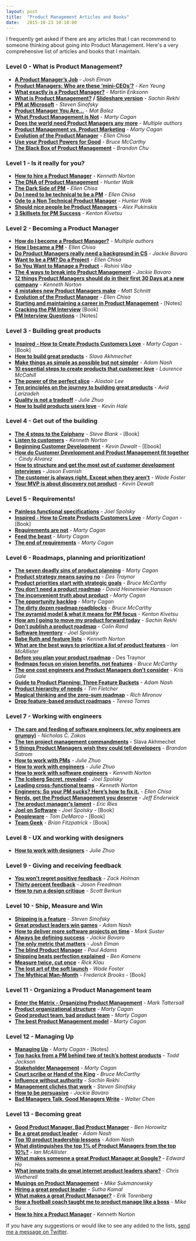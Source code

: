 ```yaml
---
layout: post
title:  "Product Management Articles and Books"
date:   2015-10-23 10:18:00
---
```


I frequently get asked if there are any articles that I can recommend to someone thinking about going into Product Management. Here's a very comprehensive list of articles and books that I maintain.

<!--more-->

### Level 0 - What is Product Management?

*   **[A Product Manager’s Job](https://medium.com/@joshelman/a-product-managers-job-63c09a43d0ec)** - _Josh Elman_
*   **[Product Managers: Who are these ‘mini-CEOs’?](http://thenextweb.com/insider/2013/10/12/product-managers-mini-ceos/)** - _Ken Yeung_
*   **[What exactly is a Product Manager?](http://www.mindtheproduct.com/2011/10/what-exactly-is-a-product-manager/)** - _Martin Eriksonn_
*   **[What is Product Management?](http://www.sachinrekhi.com/blog/2013/01/28/what-is-product-management)** **/** **[Slideshare version](http://www.sachinrekhi.com/blog/2013/08/25/presentation-what-is-product-management)** _- Sachin Rekhi_
*   **[PM at Microsoft](http://blogs.msdn.com/b/techtalk/archive/2005/12/16/504872.aspx)** - _Steven Sinofsky_
*   **[Product Manager You Are…](https://medium.com/@matbalez/product-manager-you-are-664d83ee702e)** - _Mat Balez_
*   **[What Product Management is Not](http://www.svpg.com/what-product-management-is-not/)** - _Marty Cagan_
*   **[Does the world need Product Managers any more](http://branch.com/b/does-the-world-need-product-managers-any-more)** - _Multiple authors_
*   **[Product Management vs. Product Marketing](http://www.svproduct.com/product-management-vs-product-marketing/)** - _Marty Cagan_
*   **[Evolution of the Product Manager](http://queue.acm.org/detail.cfm?id=2683579)** - _Ellen Chisa_
*   **[Use your Product Powers for Good](http://www.productpowers.com/blog/use-your-product-powers-for-good.html)** - _Bruce McCarthy_
*   **[The Black Box of Product Management](https://medium.com/swlh/the-black-box-of-product-management-3feb65db6ddb)** - _Brandon Chu_


### Level 1 - Is it really for you?

*   **[How to hire a Product Manager](https://www.kennethnorton.com/essays/productmanager.html)** - _Kenneth Norton_
*   **[The DNA of Product Management](https://www.linkedin.com/pulse/article/20121102003945-7298-the-dna-of-product-management)** - _Hunter Walk_
*   **[The Dark Side of PM](http://blog.ellenchisa.com/2014/02/20/the-dark-side-of-pm/)** - _Ellen Chisa_
*   **[Do I need to be technical to be a PM](http://blog.ellenchisa.com/2014/10/04/need-technical-pm/)** - _Ellen Chisa_
*   **[Ode to a Non Technical Product Manager](https://medium.com/@hunterwalk/ode-to-a-non-technical-product-manager-7776efb98acd)** - _Hunter Walk_
*   **[Should nice people be Product Managers](https://www.rallydev.com/community/agile/should-nice-people-be-product-managers)** - _Alex Pukinskis_
*   **[3 Skillsets for PM Success](http://blog.kentonkivestu.com/3-skillsets-for-PM-success)** - _Kenton Kivetsu_

### Level 2 - Becoming a Product Manager

*   **[How do I become a Product Manager?](https://www.quora.com/How-do-I-become-a-product-manager-2)** - _Multiple authors_
*   **[How I became a PM](http://blog.ellenchisa.com/2014/01/10/how-i-became-a-pm/)** - _Ellen Chisa_
*   **[Do Product Managers really need a background in CS](https://pmblog.quora.com/Do-Product-Managers-really-need-a-background-in-CS)** - _Jackie Bavaro_
*   **[Want to be a PM? Do a Project](http://blog.ellenchisa.com/2014/01/28/want-to-be-a-pm-do-a-project/)** - _Ellen Chisa_
*   **[So You Want to Manage a Product](https://medium.com/@rohinivibha/so-you-want-to-manage-a-product-c664ba7e5138)** - _Rohini Viba_
*   **[The 4 ways to break into Product Management](https://pmblog.quora.com/The-4-ways-to-Break-into-Product-Management)** - _Jackie Bavaro_
*   **[12 things Product Managers should do in their first 30 Days at a new company](http://www.gv.com/lib/12-things-product-managers-should-do-in-their-first-30-days-at-a-new-company)** - _Kenneth Norton_
*   **[4 mistakes new Product Managers make](http://dev.hubspot.com/blog/4-mistakes-new-product-managers-make)** - _Matt Schnitt_
*   **[Evolution of the Product Manager](http://queue.acm.org/detail.cfm?id=2683579)** - _Ellen Chisa_
*   **[Starting and maintaining a career in Product Management](https://www.evernote.com/shard/s42/sh/d7871026-62d0-4f86-91c6-00859a3cbed8/d04db0be6722dfa3a2f186bb3542f7aa)** - [Notes]
*   **[Cracking the PM Interview](http://www.amazon.com/gp/product/0984782818/ref=as_li_ss_tl?ie=UTF8&camp=1789&creative=390957&creativeASIN=0984782818&linkCode=as2&tag=httpstwit071f-20)** [Book]
*   **[PM Interview Questions](https://www.evernote.com/shard/s42/sh/9224e105-307a-42be-9647-fe3f3beee2cc/1b7159da59af5c465cafcbe5fb8ff673)** - [Notes]

### Level 3 - Building great products

*   **[Inspired - How to Create Products Customers Love](http://www.amazon.com/gp/product/B001AQ95UY?btkr=1)** - _Marty Cagan_ - [Book]
*   **[How to build great products](http://www.defmacro.org/2013/09/26/products.html)** - _Slava Akhmechet_
*   **[Make things as simple as possible but not simpler](http://blog.adamnash.com/2013/09/25/make-things-as-simple-as-possible-but-not-simpler/)** - _Adam Nash_
*   **[10 essential steps to create products that customer love](http://welovelean.wordpress.com/2013/07/06/10-essential-steps-to-create-products-that-customers-love/)** - _Laurence McCahill_
*   **[The power of the perfect slice](http://www.mindtheproduct.com/2013/03/the-power-of-the-perfect-slice/)** - _Alastair Lee_
*   **[Ten principles on the journey to building great products](http://www.forbes.com/sites/avidlarizadeh/2014/05/23/ten-principles-on-the-journey-to-building-great-products/)** - _Avid Larizadeh_
*   **[Quality is not a tradeoff](https://medium.com/the-year-of-the-looking-glass/quality-is-not-a-tradeoff-bcddf7c85553)** - _Julie Zhuo_
*   **[How to build products users love](http://startupclass.samaltman.com/courses/lec07/)** - _Kevin Hale_

### Level 4 - Get out of the building

*   **[The 4 steps to the Epiphany](http://www.amazon.com/Four-Steps-Epiphany-Steve-Blank/dp/0989200507)** - _Steve Blank_ - [Book]
*   **[Listen to customers](https://www.kennethnorton.com/essays/listentocustomers.html)** - _Kenneth Norton_
*   **[Beginning Customer Development](https://app.convertkit.com/kevindewalt/beginning-customer-development_ebook)** - _Kevin Dewalt_ - [Ebook]
*   **[How do Customer Development and Product Management fit together](http://www.cindyalvarez.com/lean/how-do-customer-development-and-product-management-fit-together-2014)** - _Cindy Alvarez_
*   **[How to structure and get the most out of customer development interviews](http://jasonevanish.com/2012/01/18/how-to-structure-and-get-the-most-out-of-customer-development-interviews/)** - _Jason Evanish_
*   **[The customer is always right. Except when they aren’t](http://wadefoster.net/post/57403834478/the-customer-is-always-right-except-when-they-arent)** - _Wade Foster_
*   **[Your MVP is about discovery not product](http://kevindewalt.com/2013/07/14/your-mvp-is-about-discovery-not-product/)** - _Kevin Dewalt_

### Level 5 - Requirements!

*   **[Painless functional specifications](http://www.joelonsoftware.com/articles/fog0000000036.html)** - _Joel Spolsky_
*   **[Inspired - How to Create Products Customers Love](http://www.amazon.com/gp/product/B001AQ95UY?btkr=1)** - _Marty Cagan_ - [Book]
*   **[Requirements are not](http://www.svpg.com/requirements-are-not/)** - _Marty Cagan_
*   **[Feed the beast](http://www.svpg.com/feed-the-beast/)** - _Marty Cagan_
*   **[The end of requirements](http://www.svpg.com/the-end-of-requirements/)** - _Marty Cagan_

### Level 6 - Roadmaps, planning and prioritization!

*   **[The seven deadly sins of product planning](http://svpg.com/the-seven-deadly-sins-of-product-planning/)** - _Marty Cagan_
*   **[Product strategy means saying no](http://blog.intercom.io/product-strategy-means-saying-no/)** - _Des Traynor_
*   **[Product priorities start with strategic goals](http://www.productpowers.com/blog/product-priorities-start-with-strategic-goals.html)** - _Bruce McCarthy_
*   **[You don’t need a product roadmap](https://signalvnoise.com/posts/694-you-dont-need-a-product-road-map)** - _David Heinemeier Hansson_
*   **[The inconvenient truth about product](http://www.svpg.com/the-inconvenient-truth-about-product/)** - _Marty Cagan_
*   **[The opportunity backlog](http://www.svproduct.com/the-opportunity-backlog/)** - _Marty Cagan_
*   **[The dirty dozen roadmap roadblocks](http://www.productpowers.com/blog/the-dirty-dozen-roadmap-roadblocks.html)** - _Bruce McCarthy_
*   **[The pyramid model & what it means for PM focus](http://blog.kentonkivestu.com/product-focus)** - _Kenton Kivetsu_
*   **[How am I going to move my product forward today](http://www.sachinrekhi.com/blog/2013/03/04/how-am-i-going-to-move-my-product-forward-today)** - _Sachin Rekhi_
*   **[Don’t publish a product roadmap](http://dataerous.com/post/51810660125/dont-publish-a-product-roadmap)** - _Colin Rand_
*   **[Software Inventory](http://www.joelonsoftware.com/items/2012/07/09.html)** - _Joel Spolsky_
*   **[Babe Ruth and feature lists](https://medium.com/bringing-the-donuts/babe-ruth-and-feature-lists-1818bb8c6ca8)** - _Kenneth Norton_
*   **[What are the best ways to prioritize a list of product features](https://www.quora.com/What-are-the-best-ways-to-prioritize-a-list-of-product-features)** - _Ian McAllister_
*   **[Before you plan your product roadmap](http://blog.intercom.io/before-you-plan-your-product-roadmap/)** - Des Traynor
*   **[Rodmaps focus on vision benefits, not features](http://www.productpowers.com/blog/roadmaps-focus-on-vision-benefits-not-features.html)** - _Bruce McCarthy_
*   **[The one cost engineers and Product Managers don’t consider](http://firstround.com/article/The-one-cost-engineers-and-product-managers-dont-consider)** - _Kris Gale_
*   **[Guide to Product Planning: Three Feature Buckets](http://blog.adamnash.com/2009/07/22/guide-to-product-planning-three-feature-buckets/)** - _Adam Nash_
*   **[Product hierarchy of needs](http://blog.relateiq.com/product-hierarchy-needs/)** - _Tim Fletcher_
*   **[Magical thinking and the zero-sum roadmap](http://www.mironov.com/magical_thinking/)** - _Rich Mironov_
*   **[Drop feature-based product roadmaps](http://www.producttalk.org/2014/04/drop-feature-based-product-roadmaps/)** - _Teresa Torres_

### Level 7 - Working with engineers

*   **[The care and feeding of software engineers (or, why engineers are grumpy)](http://www.nczonline.net/blog/2012/06/12/the-care-and-feeding-of-software-engineers-or-why-engineers-are-grumpy/)** - _Nicholas C. Zakas_
*   **[The ten project management commandments](http://www.defmacro.org/2013/06/03/engineering-commandments.html)** - Slava Akhmechet
*   **[5 things Product Managers wish they could tell developers](http://tech.pro/blog/1529/5-things-product-managers-wish-they-could-tell-developers)** - _Brandon Satrom_
*   **[How to work with PMs](https://medium.com/the-year-of-the-looking-glass/how-to-work-with-pms-3e852d5eccf5)** - _Julie Zhuo_
*   **[How to work with engineers](https://medium.com/the-year-of-the-looking-glass/how-to-work-with-engineers-a3163ff1eced)** - _Julie Zhuo_
*   **[How to work with software engineers](https://www.kennethnorton.com/essays/how-to-work-with-software-engineers.html)** - _Kenneth Norton_
*   **[The Iceberg Secret, revealed](http://www.joelonsoftware.com/articles/fog0000000356.html)** - _Joel Spolsky_
*   **[Leading cross-functional teams](https://www.kennethnorton.com/essays/leading-cross-functional-teams.html)** - _Kenneth Norton_
*   **[Engineers: So your PM sucks? Here’s how to fix it.](http://blog.ellenchisa.com/2014/07/20/engineers-pm-sucks-heres-fix/)** - _Ellen Chisa_
*   **[Nerds, get the Product Management you deserve](https://medium.com/@jeff7091/nerds-get-the-product-management-you-deserve-3bcf849394c2)** - _Jeff Enderwick_
*   **[The product manager’s lament](http://www.startuplessonslearned.com/2008/10/product-managers-lament.html)** - _Eric Ries_
*   **[Joel on Software](http://www.amazon.com/Joel-Software-Occasionally-Developers-Designers/dp/1590593898)** - _Joel Spolsky_ - [Book]
*   **[Peopleware](http://www.amazon.com/gp/product/0321934113/ref=pd_lpo_sbs_dp_ss_3?pf_rd_p=1944687462&pf_rd_s=lpo-top-stripe-1&pf_rd_t=201&pf_rd_i=0201835959&pf_rd_m=ATVPDKIKX0DER&pf_rd_r=1E20VC37Q8W2VN696453)** - _Tom DeMarco_ - [Book]
*   **[Team Geek](http://www.amazon.com/Team-Geek-Software-Developers-Working/dp/1449302440/ref=sr_1_1?s=books&ie=UTF8&qid=1414877530&sr=1-1&keywords=team+geek)** - _Brian Fitzpatrick_ - [Book]

### Level 8 - UX and working with designers

*   **[How to work with designers](https://medium.com/the-year-of-the-looking-glass/how-to-work-with-designers-6c975dede146)** - _Julie Zhuo_

### Level 9 - Giving and receiving feedback

*   **[You won’t regret positive feedback](http://zachholman.com/posts/positive-feedback/)** - _Zack Holman_
*   **[Thirty percent feedback](http://blog.42floors.com/thirty-percent-feedback/)** - _Jason Freedman_
*   **[How to run a design critique](http://scottberkun.com/essays/23-how-to-run-a-design-critique/)** - _Scott Berkun_

### Level 10 - Ship, Measure and Win

*   **[Shipping is a feature](http://a16z.com/2014/04/16/shipping-is-a-feature-some-guiding-principals-for-people-that-build-things/)** - _Steven Sinofsky_
*   **[Great product leaders win games](http://blog.adamnash.com/2012/02/29/great-product-leaders-win-games/)** - _Adam Nash_
*   **[How to deliver more software projects on time](http://www.inc.com/mark-suster/how-to-deliver-more-software-projects-on-time.html)** - _Mark Suster_
*   **[Always be defining success](https://pmblog.quora.com/Always-Be-Defining-Success)** - _Jackie Bavaro_
*   **[The only metric that matters](https://medium.com/@joshelman/the-only-metric-that-matters-ab24a585b5ea)** - _Josh Elman_
*   **[The blind Product Manager](http://blog.intercom.io/the-blind-product-manager/)** - _Paul Adams_
*   **[Shipping beats perfection explained](http://bjk5.com/post/60760280107/shipping-beats-perfection-explained)** - _Ben Kamens_
*   **[Measure twice, cut once](https://medium.com/@rklau/measure-twice-cut-once-e86c2f08b4c)** - _Rick Klau_
*   **[The lost art of the soft launch](http://wadefoster.net/post/70145296769/the-lost-art-of-the-soft-launch)** - _Wade Foster_
*   **[The Mythical Man-Month](http://www.amazon.com/The-Mythical-Man-Month-Engineering-Anniversary/dp/0201835959)** - _Frederick Brooks_ - [Book]

### Level 11 - Organizing a Product Management team

*   **[Enter the Matrix - Organizing Product Management](https://www.braintreepayments.com/braintrust/Enter-the-Matrix-Organizing-Product-Management)** - _Mark Tattersall_
*   **[Product organizational structure](http://www.svpg.com/product-organizational-structure/)** - _Marty Cagan_
*   **[Good product team, bad product team](http://www.svpg.com/good-product-team-bad-product-team/)** - _Marty Cagan_
*   **[The best Product Management model](http://www.svpg.com/the-best-product-management-model/)** - _Marty Cagan_

### Level 12 - Managing Up

*   **[Managing Up](https://www.evernote.com/shard/s42/sh/f122a179-c775-4f8c-9f13-c902a952ef17/92e9f8fd4a4171ef9a9976530d9e04e8)** - _Marty Cagan_ - [Notes]
*   **[Top hacks from a PM behind two of tech’s hottest products](http://firstround.com/article/Top-Hacks-from-a-PM-Behind-Two-of-Techs-Hottest-Products)** - _Todd Jackson_
*   **[Stakeholder Management](http://www.svproduct.com/stakeholder-management/)** - _Marty Cagan_
*   **[Court scribe or Hand of the King](http://www.productpowers.com/blog/court-scribe-or-hand-of-the-king.html)** - _Bruce McCarthy_
*   **[Influence without authority](http://www.sachinrekhi.com/blog/2013/02/19/the-most-underrated-product-management-skill-influence-without-authority)** - _Sachin Rekhi_
*   **[Management clichés that work](http://blog.learningbyshipping.com/2014/10/23/management-cliches-that-work/)** - _Steven Sinofsky_
*   **[How to be persuasive](https://pmblog.quora.com/How-to-be-persuasive)** - _Jackie Bavaro_
*   **[Bad Managers Talk, Good Managers Write](http://blog.idonethis.com/managers-write/)** - _Walter Chen_

### Level 13 - Becoming great

*   **[Good Product Manager, Bad Product Manager](http://benhorowitz.files.wordpress.com/2010/05/good-product-manager.pdf)** - _Ben Horowitz_
*   **[Be a great product leader](http://blog.adamnash.com/2011/12/16/be-a-great-product-leader/)** - _Adam Nash_
*   **[Top 10 product leadership lessons](http://blog.adamnash.com/2012/03/06/top-10-product-leadership-lessons/)** - _Adam Nash_
*   **[What distinguishes the top 1% of Product Managers from the top 10%?](https://www.quora.com/What-distinguishes-the-Top-1-of-Product-Managers-from-the-Top-10/answer/Ian-McAllister?srid=3wR&st=ns)** - _Ian McAllister_
*   **[What makes someone a great Product Manager at Google?](https://www.quora.com/What-makes-someone-a-great-product-manager-at-Google)** - _Edward Ho_
*   **[What innate traits do great internet product leaders share?](https://www.quora.com/What-innate-traits-do-great-Internet-product-leaders-share)** - _Chris Wetherell_
*   **[Musings on Product Management](http://blog.parsely.com/post/907/musings-on-product-management/)** - _Mike Sukmanowsky_
*   **[Hiring a great product leader](https://medium.com/@suthakamal/hiring-a-great-product-leader-12365570c974)** - _Sutha Kamal_
*   **[What makes a great Product Manager?](http://blog.producthunt.com/post/98290786994/what-makes-a-great-product-manager-10-product-experts)** - _Erik Torenberg_
*   **[How a football coach taught me to product manage like a boss](https://medium.com/@biggiesu/how-a-football-coach-taught-me-to-product-manage-like-a-boss-926ab5c39156)** - _Mike Su_
*   **[How to hire a Product Manager](https://www.kennethnorton.com/essays/productmanager.html)** - Kenneth Norton


If you have any suggestions or would like to see any added to the lists, [send me a message on Twitter](https://www.twitter.com/lokimeyburg).

